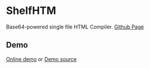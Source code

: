 # ShelfHTM
Base64-powered single file HTML Compiler.
[Github Page](https://github.com/nift4/ShelfHTM)
## Demo
[Online demo](https://nift4.github.io/ShelfHTM/demo/bin/index.html) or [Demo source](https://github.com/nift4/ShelfHTM/tree/gh-pages/demo/)
